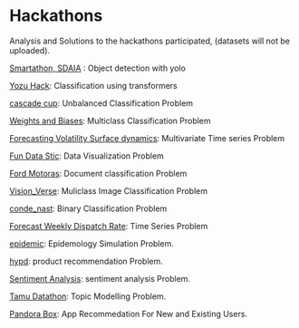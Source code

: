 # Hackathons
Analysis and Solutions to the hackathons participated,  (datasets will not be uploaded).

[Smartathon, SDAIA](https://github.com/AtufaShireen/Hackathons/tree/main/smartathon) : Object detection with yolo

[Yozu Hack](https://github.com/AtufaShireen/Hackathons/tree/main/QandA_pair_evaluation): Classification using transformers

[cascade cup](https://github.com/AtufaShireen/Hackathons/tree/main/cascade_cup): Unbalanced Classification Problem

[Weights and Biases](https://github.com/AtufaShireen/Hackathons/tree/main/weights%26Biases): Multiclass Classification Problem

[Forecasting Volatility Surface dynamics](https://github.com/AtufaShireen/Hackathons/tree/main/wellsfargo): Multivariate Time series Problem

[Fun Data Stic](https://github.com/AtufaShireen/Hackathons/tree/main/dashboards_dash): Data Visualization Problem

[Ford Motoras](https://github.com/AtufaShireen/Hackathons/tree/main/ford_challenge): Document classification Problem

[Vision_Verse](https://github.com/AtufaShireen/Hackathons/tree/main/vision_verse): Muliclass Image Classification Problem

[conde_nast](https://github.com/AtufaShireen/Hackathons/tree/main/conde_nast): Binary Classification Problem

[Forecast Weekly Dispatch Rate](https://github.com/AtufaShireen/Hackathons/tree/main/tredence): Time Series Problem

[epidemic](https://github.com/AtufaShireen/Hackathons/tree/main/epidemic): Epidemology Simulation Problem.

[hypd](https://github.com/AtufaShireen/Hackathons/tree/main/hypd): product recommendation Problem.

[Sentiment Analysis](https://github.com/AtufaShireen/Hackathons/tree/main/sentiment): sentiment analysis Problem.

[Tamu Datathon](https://github.com/AtufaShireen/Hackathons/tree/main/bloomsberg): Topic Modelling Problem.

[Pandora Box](https://github.com/AtufaShireen/Hackathons/tree/main/pandorabox): App Recommedation For New and Existing Users.
